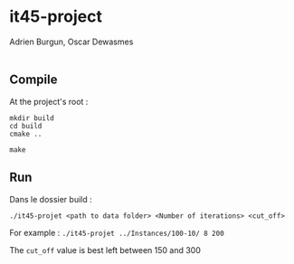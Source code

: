 # **it45-project**
Adrien Burgun, Oscar Dewasmes
<br><br>

## Compile
At the project's root :  
```
mkdir build
cd build
cmake ..

make
```

## Run
Dans le dossier build :  
```
./it45-projet <path to data folder> <Number of iterations> <cut_off>
```

For example : `./it45-projet ../Instances/100-10/ 8 200`

The `cut_off` value is best left between 150 and 300
